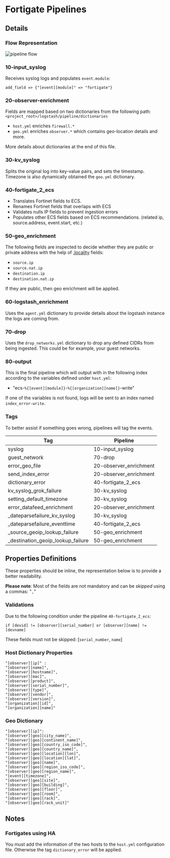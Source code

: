# Fortigate Pipelines

## Details

### Flow Representation

![pipeline flow](https://github.com/antoinethebuilder/elk/blob/devel/logstash/pipeline/fortigate/pipeline_flow.png)

### 10-input_syslog

Receives syslog logs and populates `event.module`:
```
add_field => {"[event][module]" => "fortigate"}
```

### 20-observer-enrichment
Fields are mapped based on two dictionaries from the following path:
`<project_root>/logstash/pipeline/dictionaries`

- `host.yml` enriches `firewall.*`
- `geo.yml` enriches `observer.*` which contains geo-location details and more.

More details about dictionaries at the end of this file.

### 30-kv_syslog

Splits the original log into key-value pairs, and sets the timestamp. Timezone is also dynamically obtained the `geo.yml` dictionary.

### 40-fortigate_2_ecs

- Translates Fortinet fields to ECS. 
- Renames Fortinet fields that overlaps with ECS
- Validates nulls IP fields to prevent ingestion errors
- Populates other ECS fields based on ECS recommendations. (related ip, source.address, event.start, etc.)

### 50-geo_enrichment

The following fields are inspected to decide whether they are public or private address with the help of [.locality](https://github.com/elastic/ecs/pull/288) fields:

- `source.ip` 
- `source.nat.ip` 
- `destination.ip` 
- `destination.nat.ip` 

If they are public, then geo enrichment will be applied.

### 60-logstash_enrichment
Uses the `agent.yml` dictionary to provide details about the logstash instance the logs are coming from.

### 70-drop
Uses the `drop_networks.yml` dictionary to drop any defined CIDRs
from being ingested. This could be for example, your guest networks.

### 80-output
This is the final pipeline which will output with in the following index according to the variables defined under `host.yml`:
- "ecs-`%{[event][module]}`-`%{[organization][name]}`-write"

If one of the variables is not found, logs will be sent to an index named `index_error-write`.

### Tags
To better assist if something goes wrong, pipelines will tag the events.

|   Tag                             | Pipeline
|---                                |--                     |
| syslog                            | 10-input_syslog
| guest_network                     | 70-drop
| error_geo_file                    | 20-observer_enrichment
| send_index_error                  | 20-observer_enrichment
| dictionary_error                  | 40-fortigate_2_ecs
| kv_syslog_grok_failure            | 30-kv_syslog
| setting_default_timezone          | 30-kv_syslog
| error_datafeed_enrichment         | 20-observer_enrichment
| _dateparsefailure_kv_syslog       | 30-kv_syslog
| _dateparsefailure_eventtime       | 40-fortigate_2_ecs
| _source_geoip_lookup_failure      | 50-geo_enrichment
| _destination_geoip_lookup_failure | 50-geo_enrichment


## Properties Definitions
These properties should be inline, the representation below is to provide a better readability.

**Please note**: Most of the fields are not mandatory and can be *skipped* using a commas: "`,`"

### Validations
Due to the following condition under the pipeline `40-fortigate_2_ecs`: 

`if [devid] != [observer][serial_number] or [observer][name] != [devname]`

These fields must not be skipped: [`serial_number`, `name`]

### Host Dictionary Properties

```
"[observer][ip]" : 
"[observer][name]",
"[observer][hostname]",
"[observer][mac]",
"[observer][product]",
"[observer][serial_number]",
"[observer][type]",
"[observer][vendor]",
"[observer][version]",
"[organization][id]",
"[organization][name]"
```

### Geo Dictionary
```
"[observer][ip]": 
"[observer][geo][city_name]",
"[observer][geo][continent_name]",
"[observer][geo][country_iso_code]",
"[observer][geo][country_name]",
"[observer][geo][location][lon]",
"[observer][geo][location][lat]",
"[observer][geo][name]",
"[observer][geo][region_iso_code]",
"[observer][geo][region_name]",
"[event][timezone]",
"[observer][geo][site]",
"[observer][geo][building]",
"[observer][geo][floor]",
"[observer][geo][room]",
"[observer][geo][rack]",
"[observer][geo][rack_unit]"
```

## Notes

### Fortigates using HA
You must add the information of the two hosts to the `host.yml` configuration file. Otherwise the tag `dictionary_error` will be applied.